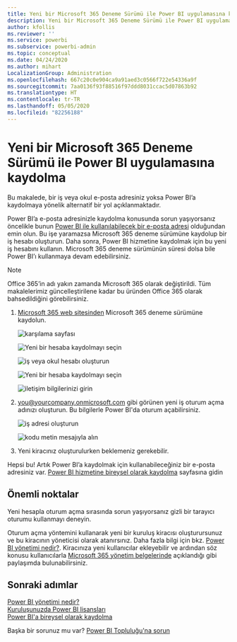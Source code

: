 ```yaml
---
title: Yeni bir Microsoft 365 Deneme Sürümü ile Power BI uygulamasına kaydolma
description: Yeni bir Microsoft 365 Deneme Sürümü ile Power BI uygulamasına kaydolma
author: kfollis
ms.reviewer: ''
ms.service: powerbi
ms.subservice: powerbi-admin
ms.topic: conceptual
ms.date: 04/24/2020
ms.author: mihart
LocalizationGroup: Administration
ms.openlocfilehash: 667c20c0e904ca9a91aed3c0566f722e54336a9f
ms.sourcegitcommit: 7aa0136f93f88516f97ddd8031ccac5d07863b92
ms.translationtype: HT
ms.contentlocale: tr-TR
ms.lasthandoff: 05/05/2020
ms.locfileid: "82256188"
---
```

# <a name="signing-up-for-power-bi-with-a-new-microsoft-365-trial"></a>Yeni bir Microsoft 365 Deneme Sürümü ile Power BI uygulamasına kaydolma

Bu makalede, bir iş veya okul e-posta adresiniz yoksa Power BI’a kaydolmaya yönelik alternatif bir yol açıklanmaktadır. 

Power BI’a e-posta adresinizle kaydolma konusunda sorun yaşıyorsanız öncelikle bunun [Power BI ile kullanılabilecek bir e-posta adresi](service-self-service-signup-for-power-bi.md#supported-email-addresses) olduğundan emin olun. Bu işe yaramazsa Microsoft 365 deneme sürümüne kaydolup bir iş hesabı oluşturun. Daha sonra, Power BI hizmetine kaydolmak için bu yeni iş hesabını kullanın. Microsoft 365 deneme sürümünün süresi dolsa bile Power BI’ı kullanmaya devam edebilirsiniz.

> [!NOTE]
> Office 365’in adı yakın zamanda Microsoft 365 olarak değiştirildi. Tüm makalelerimiz güncelleştirilene kadar bu üründen Office 365 olarak bahsedildiğini görebilirsiniz.

1. [Microsoft 365 web sitesinden](https://www.microsoft.com/en-us/microsoft-365/business/compare-more-office-365-for-business-plans) Microsoft 365 deneme sürümüne kaydolun.

    ![karşılama sayfası](media/service-admin-signing-up-for-power-bi-with-a-new-office-365-trial/power-bi-try-now.png)

    ![Yeni bir hesaba kaydolmayı seçin](media/service-admin-signing-up-for-power-bi-with-a-new-office-365-trial/power-bi-existing.png)

    ![iş veya okul hesabı oluşturun](media/service-admin-signing-up-for-power-bi-with-a-new-office-365-trial/power-bi-create-email.png)

    ![Yeni bir hesaba kaydolmayı seçin](media/service-admin-signing-up-for-power-bi-with-a-new-office-365-trial/power-bi-no-email.png)

    ![iletişim bilgilerinizi girin](media/service-admin-signing-up-for-power-bi-with-a-new-office-365-trial/power-bi-welcome-you.png)

    

1. you@yourcompany.onmicrosoft.com gibi görünen yeni iş oturum açma adınızı oluşturun. Bu bilgilerle Power BI'da oturum açabilirsiniz.

    ![iş adresi oluşturun](media/service-admin-signing-up-for-power-bi-with-a-new-office-365-trial/power-bi-create-address.png)

    ![kodu metin mesajıyla alın](media/service-admin-signing-up-for-power-bi-with-a-new-office-365-trial/power-bi-robot.png)    

1. Yeni kiracınız oluşturulurken beklemeniz gerekebilir. 

Hepsi bu!  Artık Power BI’a kaydolmak için kullanabileceğiniz bir e-posta adresiniz var. [Power BI hizmetine bireysel olarak kaydolma](service-self-service-signup-for-power-bi.md) sayfasına gidin





## <a name="important-considerations"></a>Önemli noktalar
Yeni hesapla oturum açma sırasında sorun yaşıyorsanız gizli bir tarayıcı oturumu kullanmayı deneyin.    

Oturum açma yöntemini kullanarak yeni bir kuruluş kiracısı oluşturursunuz ve bu kiracının yöneticisi olarak atanırsınız. Daha fazla bilgi için bkz. [Power BI yönetimi nedir?](service-admin-administering-power-bi-in-your-organization.md). Kiracınıza yeni kullanıcılar ekleyebilir ve ardından söz konusu kullanıcılarla [Microsoft 365 yönetim belgelerinde](https://support.office.com/en-sg/article/Add-users-individually-to-Office-365---Admin-Help-1970f7d6-03b5-442f-b385-5880b9c256ec) açıklandığı gibi paylaşımda bulunabilirsiniz.

## <a name="next-steps"></a>Sonraki adımlar

[Power BI yönetimi nedir?](service-admin-administering-power-bi-in-your-organization.md)  
[Kuruluşunuzda Power BI lisansları](service-admin-licensing-organization.md)  
[Power BI'a bireysel olarak kaydolma](service-self-service-signup-for-power-bi.md)

Başka bir sorunuz mu var? [Power BI Topluluğu'na sorun](https://community.powerbi.com/)